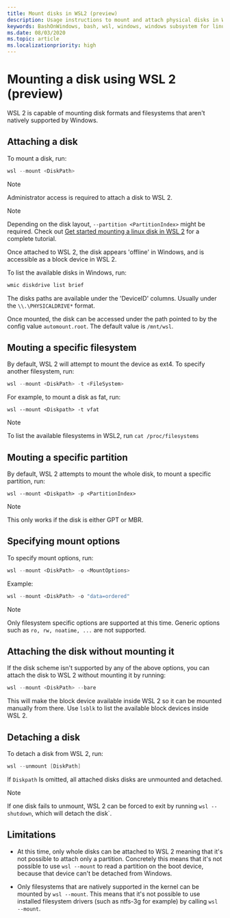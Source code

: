 ```yaml
---
title: Mount disks in WSL2 (preview)
description: Usage instructions to mount and attach physical disks in WSL2.
keywords: BashOnWindows, bash, wsl, windows, windows subsystem for linux, windowssubsystem, windows 10, install, WSL2, version 2, disk, mount
ms.date: 08/03/2020
ms.topic: article
ms.localizationpriority: high
---
```


# Mounting a disk using WSL 2 (preview)

WSL 2 is capable of mounting disk formats and filesystems that aren't natively supported by Windows.

## Attaching a disk
To mount a disk, run:

```powershell
wsl --mount <DiskPath>
```

> [!NOTE]
> Administrator access is required to attach a disk to WSL 2.

> [!NOTE]
> Depending on the disk layout, `--partition <PartitionIndex>` might be required. Check out [Get started mounting a linux disk in WSL 2](tutorials/wsl-mount-disk.md) for a complete tutorial.

Once attached to WSL 2, the disk appears 'offline' in Windows, and is accessible as a block device in WSL 2.

To list the available disks in Windows, run:

```powershell
wmic diskdrive list brief
```

The disks paths are available under the 'DeviceID' columns. Usually under the `\\.\PHYSICALDRIVE*` format.

Once mounted, the disk can be accessed under the path pointed to by the config value `automount.root`. The default value is `/mnt/wsl`.

## Mouting a specific filesystem

By default, WSL 2 will attempt to mount the device as ext4. To specify another filesystem, run:

```powershell
wsl --mount <DiskPath> -t <FileSystem>
```

For example, to mount a disk as fat, run:
```
wsl --mount <Diskpath> -t vfat
```

> [!NOTE]
> To list the available filesystems in WSL2, run `cat /proc/filesystems`

## Mouting a specific partition

By default, WSL 2 attempts to mount the whole disk, to mount a specific partition, run:

```
wsl --mount <Diskpath> -p <PartitionIndex>
```

> [!NOTE]
> This only works if the disk is either GPT or MBR.

## Specifying mount options

To specify mount options, run:

```powershell
wsl --mount <DiskPath> -o <MountOptions>
```

Example:

```powershell
wsl --mount <DiskPath> -o "data=ordered"
```

> [!NOTE]
> Only filesystem specific options are supported at this time. Generic options such as `ro, rw, noatime, ...` are not supported.

## Attaching the disk without mounting it

If the disk scheme isn't supported by any of the above options, you can attach the disk to WSL 2 without mounting it by running:

```powershell
wsl --mount <DiskPath> --bare
```

This will make the block device available inside WSL 2 so it can be mounted manually from there. Use `lsblk` to list the available block devices inside WSL 2.

## Detaching a disk

To detach a disk from WSL 2, run:
```powershell
wsl --unmount [DiskPath]
```

If `Diskpath` Is omitted, all attached disks disks are unmounted and detached.

> [!NOTE]
> If one disk fails to unmount, WSL 2 can be forced to exit by running `wsl --shutdown`, which will detach the disk`.


## Limitations

- At this time, only whole disks can be attached to WSL 2 meaning that it's not possible to attach only a partition. Concretely this means that it's not possible to use `wsl --mount` to read a partition on the boot device, because that device can't be detached from Windows.

- Only filesystems that are natively supported in the kernel can be mounted by `wsl --mount`. This means that it's not possible to use installed filesystem drivers (such as ntfs-3g for example) by calling `wsl --mount`.
